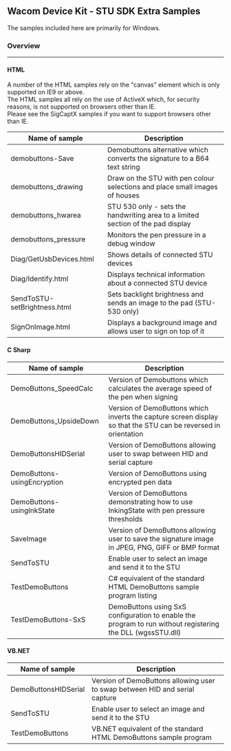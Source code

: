 
## Wacom Device Kit - STU SDK Extra Samples

The samples included here are primarily for Windows.

### Overview
---
#### HTML

A number of the HTML samples rely on the "canvas" element which is only supported on IE9 or above.  
The HTML samples all rely on the use of ActiveX which, for security reasons, is not supported on browsers other than IE.  
Please see the SigCaptX samples if you want to support browsers other than IE.  

|   Name of sample                   | Description                                                                       |
|------------------------------------|-----------------------------------------------------------------------------------|
|  demobuttons-Save                  |  Demobuttons alternative which converts the signature to a B64 text string        |
|  demobuttons_drawing               |  Draw on the STU with pen colour selections and place small images of houses      |
|  demobuttons_hwarea                |  STU 530 only - sets the handwriting area to a limited section of the pad display |
|  demobuttons_pressure              |  Monitors the pen pressure in a debug window                                      |
|  Diag/GetUsbDevices.html           |  Shows details of connected STU devices                                           |
|  Diag/Identify.html                |  Displays technical information about a connected STU device                      |
|  SendToSTU-setBrightness.html      |  Sets backlight brightness and sends an image to the pad (STU-530 only)           |
|  SignOnImage.html                  |  Displays a background image and allows user to sign on top of it                 |

#### C Sharp

|   Name of sample                | Description                                                                                                    |
|---------------------------------|----------------------------------------------------------------------------------------------------------------|
| DemoButtons_SpeedCalc           | Version of Demobuttons which calculates the average speed of the pen when signing                              |
| DemoButtons_UpsideDown          | Version of DemoButtons which inverts the capture screen display so that the STU can be reversed in orientation |
| DemoButtonsHIDSerial            | Version of DemoButtons allowing user to swap between HID and serial capture                                    |
| DemoButtons-usingEncryption     | Version of DemoButtons using encrypted pen data                                                                |
| DemoButtons-usingInkState       | Version of DemoButtons demonstrating how to use InkingState with pen pressure thresholds                       |
| SaveImage                       | Version of DemoButtons allowing user to save the signature image in JPEG, PNG, GIFF or BMP format              |
| SendToSTU                       | Enable user to select an image and send it to the STU                                                          |
| TestDemoButtons                 | C# equivalent of the standard HTML DemoButtons sample program listing                                          |
| TestDemoButtons-SxS             | DemoButtons using SxS configuration to enable the program to run without registering the DLL (wgssSTU.dll)     |

#### VB.NET

|   Name of sample                | Description                                                                                                    |
|---------------------------------|-----------------------------------------------------------------------------|
| DemoButtonsHIDSerial            | Version of DemoButtons allowing user to swap between HID and serial capture |
| SendToSTU                       | Enable user to select an image and send it to the STU                       |
| TestDemoButtons                 | VB.NET equivalent of the standard HTML DemoButtons sample program           |

